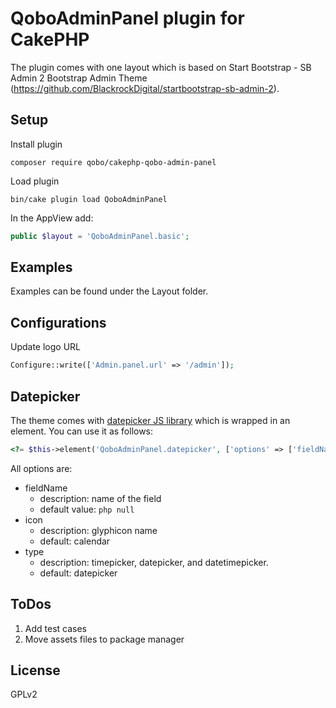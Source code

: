 # QoboAdminPanel plugin for CakePHP

The plugin comes with one layout which is based on Start Bootstrap - SB Admin 2 Bootstrap Admin Theme (https://github.com/BlackrockDigital/startbootstrap-sb-admin-2).

## Setup

Install plugin
```
composer require qobo/cakephp-qobo-admin-panel
```
Load plugin

```
bin/cake plugin load QoboAdminPanel

```
In the AppView add:
```php
public $layout = 'QoboAdminPanel.basic';
```

## Examples

Examples can be found under the Layout folder.

## Configurations

Update logo URL
```php
Configure::write(['Admin.panel.url' => '/admin']);
```

## Datepicker

The theme comes with [datepicker JS library](https://eonasdan.github.io/bootstrap-datetimepicker/) which is wrapped in
an element. You can use it as follows:

```php
<?= $this->element('QoboAdminPanel.datepicker', ['options' => ['fieldName' => 'foobar']]); ?>
```
All options are:
- fieldName
    - description: name of the field
    - default value: ```php null ```
- icon
    - description: glyphicon name
    - default: calendar
- type
    - description: timepicker, datepicker, and datetimepicker.
    - default: datepicker

## ToDos

1. Add test cases
2. Move assets files to package manager

## License

GPLv2